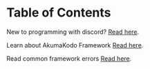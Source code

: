 # Table of Contents

New to programming with discord? [Read here](./new_discord_devs.md).

Learn about AkumaKodo Framework [Read here](./akumakodo_noobs.md).

Read common framework errors [Read here](./common_errors.md).

